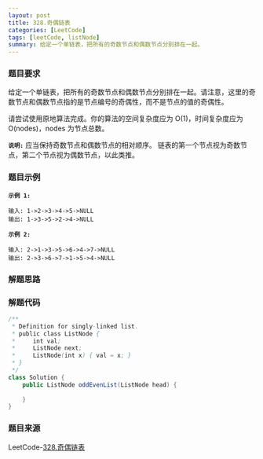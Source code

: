 ```yaml
---
layout: post
title: 328.奇偶链表
categories: [LeetCode]
tags: [leetCode, listNode]
summary: 给定一个单链表，把所有的奇数节点和偶数节点分别排在一起。
---
```


### 题目要求
给定一个单链表，把所有的奇数节点和偶数节点分别排在一起。请注意，这里的奇数节点和偶数节点指的是节点编号的奇偶性，而不是节点的值的奇偶性。

请尝试使用原地算法完成。你的算法的空间复杂度应为 O(1)，时间复杂度应为 O(nodes)，nodes 为节点总数。


**`说明:`**
应当保持奇数节点和偶数节点的相对顺序。
链表的第一个节点视为奇数节点，第二个节点视为偶数节点，以此类推。


### 题目示例
**`示例 1:`**
```
输入: 1->2->3->4->5->NULL
输出: 1->3->5->2->4->NULL
```

**`示例 2:`**
```
输入: 2->1->3->5->6->4->7->NULL 
输出: 2->3->6->7->1->5->4->NULL
```

### 解题思路


### 解题代码
```java
/**
 * Definition for singly-linked list.
 * public class ListNode {
 *     int val;
 *     ListNode next;
 *     ListNode(int x) { val = x; }
 * }
 */
class Solution {
    public ListNode oddEvenList(ListNode head) {
        
    }
}
```


### 题目来源
LeetCode-[328.奇偶链表](https://leetcode-cn.com/problems/odd-even-linked-list/)
